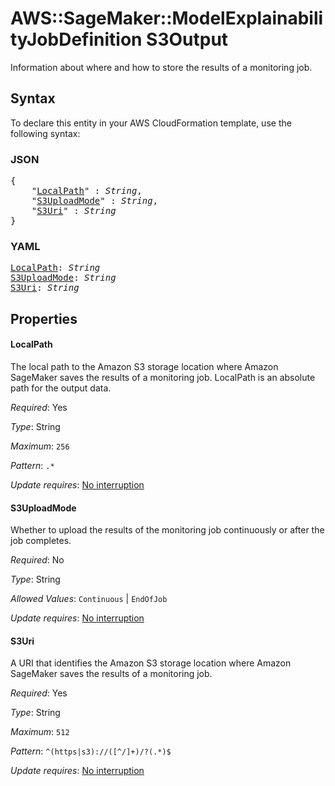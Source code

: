 # AWS::SageMaker::ModelExplainabilityJobDefinition S3Output

Information about where and how to store the results of a monitoring job.

## Syntax

To declare this entity in your AWS CloudFormation template, use the following syntax:

### JSON

<pre>
{
    "<a href="#localpath" title="LocalPath">LocalPath</a>" : <i>String</i>,
    "<a href="#s3uploadmode" title="S3UploadMode">S3UploadMode</a>" : <i>String</i>,
    "<a href="#s3uri" title="S3Uri">S3Uri</a>" : <i>String</i>
}
</pre>

### YAML

<pre>
<a href="#localpath" title="LocalPath">LocalPath</a>: <i>String</i>
<a href="#s3uploadmode" title="S3UploadMode">S3UploadMode</a>: <i>String</i>
<a href="#s3uri" title="S3Uri">S3Uri</a>: <i>String</i>
</pre>

## Properties

#### LocalPath

The local path to the Amazon S3 storage location where Amazon SageMaker saves the results of a monitoring job. LocalPath is an absolute path for the output data.

_Required_: Yes

_Type_: String

_Maximum_: <code>256</code>

_Pattern_: <code>.*</code>

_Update requires_: [No interruption](https://docs.aws.amazon.com/AWSCloudFormation/latest/UserGuide/using-cfn-updating-stacks-update-behaviors.html#update-no-interrupt)

#### S3UploadMode

Whether to upload the results of the monitoring job continuously or after the job completes.

_Required_: No

_Type_: String

_Allowed Values_: <code>Continuous</code> | <code>EndOfJob</code>

_Update requires_: [No interruption](https://docs.aws.amazon.com/AWSCloudFormation/latest/UserGuide/using-cfn-updating-stacks-update-behaviors.html#update-no-interrupt)

#### S3Uri

A URI that identifies the Amazon S3 storage location where Amazon SageMaker saves the results of a monitoring job.

_Required_: Yes

_Type_: String

_Maximum_: <code>512</code>

_Pattern_: <code>^(https|s3)://([^/]+)/?(.*)$</code>

_Update requires_: [No interruption](https://docs.aws.amazon.com/AWSCloudFormation/latest/UserGuide/using-cfn-updating-stacks-update-behaviors.html#update-no-interrupt)

